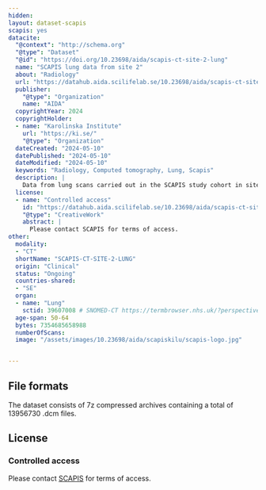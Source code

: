 ```yaml
---
hidden: 
layout: dataset-scapis
scapis: yes
datacite:
  "@context": "http://schema.org"
  "@type": "Dataset"
  "@id": "https://doi.org/10.23698/aida/scapis-ct-site-2-lung"
  name: "SCAPIS lung data from site 2"
  about: "Radiology"
  url: "https://datahub.aida.scilifelab.se/10.23698/aida/scapis-ct-site-2-lung"
  publisher:
    "@type": "Organization"
    name: "AIDA"
  copyrightYear: 2024
  copyrightHolder:
  - name: "Karolinska Institute"
    url: "https://ki.se/"
    "@type": "Organization"
  dateCreated: "2024-05-10"
  datePublished: "2024-05-10"
  dateModified: "2024-05-10"
  keywords: "Radiology, Computed tomography, Lung, Scapis"
  description: |
    Data from lung scans carried out in the SCAPIS study cohort in site 2. SCAPIS has recruited 25000 men and women aged 50 to 64 years with detailed imaging and functional analyses of cardiovascular and pulmonary systems. The data was collected at six university hospitals in Sweden (Uppsala, Umeå, Linköping, Malmö/Lund, Gothenburg and Stockholm).   
  license:
  - name: "Controlled access"
    id: "https://datahub.aida.scilifelab.se/10.23698/aida/scapis-ct-site-2-lung#controlled-access"
    "@type": "CreativeWork"
    abstract: |
      Please contact SCAPIS for terms of access.
other:
  modality:
  - "CT"
  shortName: "SCAPIS-CT-SITE-2-LUNG"
  origin: "Clinical"
  status: "Ongoing"
  countries-shared:
  - "SE"
  organ:
  - name: "Lung"
    sctid: 39607008 # SNOMED-CT https://termbrowser.nhs.uk/?perspective=full&conceptId1=39607008&edition=uk-edition&release=v20240731&server=https://termbrowser.nhs.uk/sct-browser-api/snomed&langRefset=999000681000001101,999001251000000103
  age-span: 50-64
  bytes: 7354685658988
  numberOfScans: 
  image: "/assets/images/10.23698/aida/scapiskilu/scapis-logo.jpg"


---
```

## File formats
The dataset consists of 7z compressed archives containing a total of 13956730 .dcm files.

## License
### Controlled access
Please contact [SCAPIS](/datasets/scapis/#access) for terms of access.
